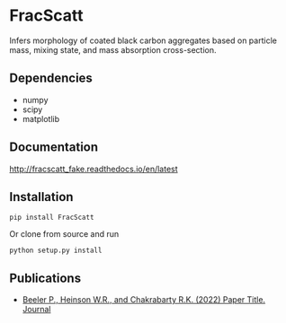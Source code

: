 # FracScatt

Infers morphology of coated black carbon aggregates based on particle mass, mixing state, and mass absorption cross-section.

## Dependencies

  * numpy
  * scipy
  * matplotlib

## Documentation

http://fracscatt_fake.readthedocs.io/en/latest

## Installation

	pip install FracScatt

Or clone from source and run

	python setup.py install

## Publications

  * [Beeler P., Heinson W.R., and Chakrabarty R.K. (2022) Paper Title. Journal](doi)
